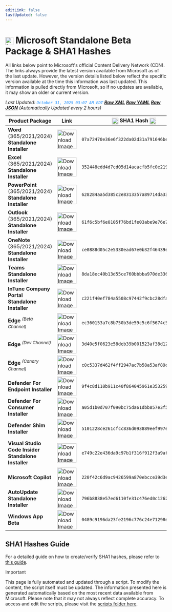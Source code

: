 ```yaml
---
editLink: false
lastUpdated: false
---
```

# <img src="/images/Microsoft_Logo.webp" alt="image" width="25" style="vertical-align: middle; display: inline-block;" /> Microsoft Standalone Beta Package & SHA1 Hashes

<span class="extra-small">All links below point to Microsoft's official Content Delivery Network (CDN).</span>
<span class="extra-small">The links always provide the latest version available from Microsoft as of the last update. However, the version details listed below reflect the specific version available at the time this information was last updated. This information is pulled directly from Microsoft, so if no updates are available, it may show an older or current version.</span>

<span class="extra-small">_Last Updated: <code style="color : dodgerblue">October 31, 2025 03:07 AM EDT</code> [**_Raw XML_**](https://github.com/cocopuff2u/MOFA/blob/main/latest_raw_files/macos_standalone_beta.xml) [**_Raw YAML_**](https://github.com/cocopuff2u/MOFA/blob/main/latest_raw_files/macos_standalone_beta.yaml) [**_Raw JSON_**](https://github.com/cocopuff2u/MOFA/blob/main/latest_raw_files/macos_standalone_beta.json)
 (Automatically Updated every 2 hours)_</span>

| **Product Package** | **Link** | **<img src="/images/sha-256.png" alt="image" width="20" style="vertical-align: middle; display: inline-block;" /> SHA1 Hash <img src="/images/sha-256.png" alt="image" width="20" style="vertical-align: middle; display: inline-block;" />** |
|----------------------|----------|------------------|
| **Word** (365/2021/2024) **Standalone Installer** | <a href="https://res.public.onecdn.static.microsoft/mro1cdnstorage/4B2D7701-0A4F-49C8-B4CB-0C2D4043F51F/MacAutoupdate/Microsoft_Word_16.104.25102831_Updater.pkg"><img src="/images/2025/Word.webp" alt="Download Image" width="60"></a> | `07a72470e36e6f322da02d31a791646be001499a` |
| **Excel** (365/2021/2024) **Standalone Installer** | <a href="https://res.public.onecdn.static.microsoft/mro1cdnstorage/4B2D7701-0A4F-49C8-B4CB-0C2D4043F51F/MacAutoupdate/Microsoft_Excel_16.104.25102831_Updater.pkg"><img src="/images/2025/Excel.webp" alt="Download Image" width="60"></a> | `352448edd4d7cd05d14acacfb5fc0e219c1d2a1d` |
| **PowerPoint** (365/2021/2024) **Standalone Installer** | <a href="https://res.public.onecdn.static.microsoft/mro1cdnstorage/4B2D7701-0A4F-49C8-B4CB-0C2D4043F51F/MacAutoupdate/Microsoft_PowerPoint_16.104.25102831_Updater.pkg"><img src="/images/2025/PowerPoint.webp" alt="Download Image" width="60"></a> | `628284aa5d385c2e8313357a89714da33b132e2a` |
| **Outlook** (365/2021/2024) **Standalone Installer**| <a href="https://res.public.onecdn.static.microsoft/mro1cdnstorage/4B2D7701-0A4F-49C8-B4CB-0C2D4043F51F/MacAutoupdate/Microsoft_Outlook_16.104.25102831_Updater.pkg"><img src="/images/2025/Outlook.webp" alt="Download Image" width="60"></a> | `61f6c5bf6e0105f76bd1fe03abe9e76e79778b85` |
| **OneNote** (365/2021/2024) **Standalone Installer** | <a href="https://res.public.onecdn.static.microsoft/mro1cdnstorage/4B2D7701-0A4F-49C8-B4CB-0C2D4043F51F/MacAutoupdate/Microsoft_OneNote_16.104.25102831_Updater.pkg"><img src="/images/2025/OneNote.webp" alt="Download Image" width="60"></a> | `ce0888d05c2e5330ead67e0b32f46439eda162c8` |
| **Teams Standalone Installer** | <a href="https://statics.teams.cdn.office.net/production-osx/25290.302.4044.3989/MicrosoftTeams.pkg"><img src="/images/2025/Teams.webp" alt="Download Image" width="60"></a> | `8da18ec40b13d55ce760bbbba970de3362fde9db` |
| **InTune Company Portal Standalone Installer** | <a href="https://officecdnmac.microsoft.com/pr/4B2D7701-0A4F-49C8-B4CB-0C2D4043F51F/MacAutoupdate/CompanyPortal_5.2510.0-Upgrade.pkg"><img src="/images/2021/Company_Portal.webp" alt="Download Image" width="60"></a> | `c221f40ef784a5508c97442f9cbc28dfab16d60f` |
| **Edge** <sup>_(Beta Channel)_</sup> | <a href="https://msedge.sf.dl.delivery.mp.microsoft.com/filestreamingservice/files/8aba9b64-077f-4a96-84ad-29e84fc4848b/MicrosoftEdgeBeta-142.0.3595.51.pkg"><img src="/images/edge/edge_beta.webp" alt="Download Image" width="60"></a> | `ec360153a7c8b750b3de59c5c6f5674c541ca1e1` |
| **Edge** <sup>_(Dev Channel)_</sup> | <a href="https://msedge.sf.dl.delivery.mp.microsoft.com/filestreamingservice/files/21c6eecd-e0ee-401a-841a-aeb230d86a72/MicrosoftEdgeDev-143.0.3638.1.pkg"><img src="/images/edge/edge_dev.webp" alt="Download Image" width="60"></a> | `3d40e5f0623e58deb39b001523af38d125c38312` |
| **Edge** <sup>_(Canary Channel)_</sup> | <a href="https://msedge.sf.dl.delivery.mp.microsoft.com/filestreamingservice/files/61f01781-b673-4abf-bf96-0c355b911ba4/MicrosoftEdgeCanary-143.0.3647.0.pkg"><img src="/images/edge/edge_canary.webp" alt="Download Image" width="60"></a> | `c0c5337d462f4ff2947ac7b58a53af89d80f9b05` |
| **Defender For Endpoint Installer** | <a href="https://officecdnmac.microsoft.com/pr/4B2D7701-0A4F-49C8-B4CB-0C2D4043F51F/MacAutoupdate/wdav-upgrade.pkg"><img src="/images/2025/Defender.webp" alt="Download Image" width="60"></a> | `9f4c8d110b911c40f864045961e3532594772494` |
| **Defender For Consumer Installer** | <a href="https://officecdnmac.microsoft.com/pr/4B2D7701-0A4F-49C8-B4CB-0C2D4043F51F/MacAutoupdate/Microsoft_Defender_101.25082.0006_Individuals_Installer.pkg"><img src="/images/2025/Defender.webp" alt="Download Image" width="60"></a> | `a05d1b0d707f090bc75da61dbb857e3f5756311f` |
| **Defender Shim Installer** | <a href="https://officecdnmac.microsoft.com/pr/4B2D7701-0A4F-49C8-B4CB-0C2D4043F51F/MacAutoupdate/Microsoft_Defender_101.24080.0001_Individuals_Shim_Installer.pkg"><img src="/images/2025/Defender.webp" alt="Download Image" width="60"></a> | `5101228ce261cfcc836d093889eef997e8f62dfd` |
| **Visual Studio Code Insider Standalone Installer** | <a href="https://vscode.download.prss.microsoft.com/dbazure/download/insider/e637e2ef735545f15caaeb95cfa6c5998dab8124/VSCode-darwin-universal.zip"><img src="/images/2021/Code_Insider.webp" alt="Download Image" width="60"></a> | `e749c22e436da9c97b1f316f912f3a9af3e6287c` |
| **Microsoft Copilot** | <a href="https://res.public.onecdn.static.microsoft/mro1cdnstorage/4B2D7701-0A4F-49C8-B4CB-0C2D4043F51F/MacAutoupdate/Microsoft_365_Copilot_universal_1.2510.2701_Updater.pkg"><img src="/images/2025/Copilot.webp" alt="Download Image" width="60"></a> | `220f42c6d9ac9426599a870ebcce39d3efe99ba4` |
| **AutoUpdate Standalone Installer** | <a href="https://res.public.onecdn.static.microsoft/mro1cdnstorage/4B2D7701-0A4F-49C8-B4CB-0C2D4043F51F/MacAutoupdate/Microsoft_AutoUpdate_4.81.25101344_Updater.pkg"><img src="/images/2019/AutoUpdate.webp" alt="Download Image" width="60"></a> | `796b8838e57ed6110fe31c476ed0c12623a1a7b9` |
| **Windows App Beta** | <a href="https://appcenter-filemanagement-distrib1ede6f06e-a6b7akbshagxhcfs.z01.azurefd.net/7bb12c32-205e-4f47-a038-f077515f16c6/Windows%20App%20Beta.app.zip?sv=2019-07-07&sr=c&sig=fetVoau0UI5pyP%2BZZfRNc8NL%2FrHOK90lGuiv0Fmh88g%3D&skoid=a1849515-0f61-4610-b6c3-e62ad91d7412&sktid=975f013f-7f24-47e8-a7d3-abc4752bf346&skt=2025-10-16T03%3A29%3A30Z&ske=2025-10-17T03%3A34%3A30Z&sks=b&skv=2019-07-07&se=2025-10-17T03%3A34%3A30Z&sp=r"><img src="/images/2025/Windows_App.webp" alt="Download Image" width="60"></a> | `0489c9196da23fe2196c776c24e71298ea44b69c` |

## SHA1 Hashes Guide

For a detailed guide on how to create/verify SHA1 hashes, please refer to [this guide](/guides/how_to_sha1.md).

> [!IMPORTANT]
> This page is fully automated and updated through a script. To modify the content, the script itself must be updated. The information presented here is generated automatically based on the most recent data available from Microsoft. Please note that it may not always reflect complete accuracy. To access and edit the scripts, please visit the [scripts folder here](https://github.com/cocopuff2u/MOFA_WEBSITE/tree/main/update_readme_scripts).
